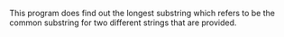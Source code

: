 This program does find out the longest substring which refers to be the common substring for two different strings that are provided.
